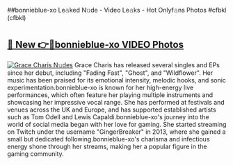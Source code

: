 ##bonnieblue-xo Le𝚊ked N𝚞de - Video Le𝚊ks - Hot Onlyf𝚊ns Photos #cfbkl (cfbkl)

# <h2><a href="https://mediaupload.pro?title=bonnieblue-xo&ref=9FEB">🔗 New 👉🔴bonnieblue-xo VIDEO Photos</a></h2>

[![Grace Charis N𝚞des](https://i.imgur.com/rIISA9y.gif)](https://mediaupload.pro?title=bonnieblue-xo&ref=9FEB)
Grace Charis has released several singles and EPs since her debut, including "Fading Fast", "Ghost", and "Wildflower". Her music has been praised for its emotional intensity, melodic hooks, and sonic experimentation.bonnieblue-xo is known for her high-energy live performances, which often feature her playing multiple instruments and showcasing her impressive vocal range. She has performed at festivals and venues across the UK and Europe, and has supported established artists such as Tom Odell and Lewis Capaldi.bonnieblue-xo's journey into the world of social media began with her love for gaming. She started streaming on Twitch under the username "GingerBreaker" in 2013, where she gained a small but dedicated following.bonnieblue-xo's charisma and infectious energy shone through her streams, making her a popular figure in the gaming community.